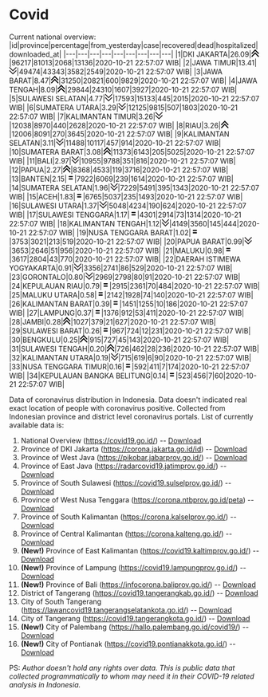 # Covid
Current national overview:
|id|province|percentage|from_yesterday|case|recovered|dead|hospitalized|downloaded_at|
|---|---|---|---|---|---|---|---|---|
|1|DKI JAKARTA|26.09|![up](https://github.com/ariefrachmannn/covid/raw/master/img/rsz_img_186982.png)|96217|81013|2068|13136|2020-10-21 22:57:07 WIB|
|2|JAWA TIMUR|13.41|![down](https://github.com/ariefrachmannn/covid/raw/master/img/rsz_down.png)|49474|43343|3582|2549|2020-10-21 22:57:07 WIB|
|3|JAWA BARAT|8.47|![up](https://github.com/ariefrachmannn/covid/raw/master/img/rsz_img_186982.png)|31250|20821|600|9829|2020-10-21 22:57:07 WIB|
|4|JAWA TENGAH|8.09|![up](https://github.com/ariefrachmannn/covid/raw/master/img/rsz_img_186982.png)|29844|24310|1607|3927|2020-10-21 22:57:07 WIB|
|5|SULAWESI SELATAN|4.77|![down](https://github.com/ariefrachmannn/covid/raw/master/img/rsz_down.png)|17593|15133|445|2015|2020-10-21 22:57:07 WIB|
|6|SUMATERA UTARA|3.29|![down](https://github.com/ariefrachmannn/covid/raw/master/img/rsz_down.png)|12125|9815|507|1803|2020-10-21 22:57:07 WIB|
|7|KALIMANTAN TIMUR|3.26|![down](https://github.com/ariefrachmannn/covid/raw/master/img/rsz_down.png)|12038|8970|440|2628|2020-10-21 22:57:07 WIB|
|8|RIAU|3.26|![up](https://github.com/ariefrachmannn/covid/raw/master/img/rsz_img_186982.png)|12006|8091|270|3645|2020-10-21 22:57:07 WIB|
|9|KALIMANTAN SELATAN|3.11|![down](https://github.com/ariefrachmannn/covid/raw/master/img/rsz_down.png)|11488|10117|457|914|2020-10-21 22:57:07 WIB|
|10|SUMATERA BARAT|3.08|![up](https://github.com/ariefrachmannn/covid/raw/master/img/rsz_img_186982.png)|11373|6143|205|5025|2020-10-21 22:57:07 WIB|
|11|BALI|2.97|![down](https://github.com/ariefrachmannn/covid/raw/master/img/rsz_down.png)|10955|9788|351|816|2020-10-21 22:57:07 WIB|
|12|PAPUA|2.27|![up](https://github.com/ariefrachmannn/covid/raw/master/img/rsz_img_186982.png)|8368|4533|119|3716|2020-10-21 22:57:07 WIB|
|13|BANTEN|2.15|![equal](https://github.com/ariefrachmannn/covid/raw/master/img/rsz_equal.png)|7922|6069|239|1614|2020-10-21 22:57:07 WIB|
|14|SUMATERA SELATAN|1.96|![down](https://github.com/ariefrachmannn/covid/raw/master/img/rsz_down.png)|7229|5491|395|1343|2020-10-21 22:57:07 WIB|
|15|ACEH|1.83|![equal](https://github.com/ariefrachmannn/covid/raw/master/img/rsz_equal.png)|6765|5037|235|1493|2020-10-21 22:57:07 WIB|
|16|SULAWESI UTARA|1.37|![down](https://github.com/ariefrachmannn/covid/raw/master/img/rsz_down.png)|5048|4234|190|624|2020-10-21 22:57:07 WIB|
|17|SULAWESI TENGGARA|1.17|![equal](https://github.com/ariefrachmannn/covid/raw/master/img/rsz_equal.png)|4301|2914|73|1314|2020-10-21 22:57:07 WIB|
|18|KALIMANTAN TENGAH|1.12|![down](https://github.com/ariefrachmannn/covid/raw/master/img/rsz_down.png)|4149|3560|145|444|2020-10-21 22:57:07 WIB|
|19|NUSA TENGGARA BARAT|1.02|![equal](https://github.com/ariefrachmannn/covid/raw/master/img/rsz_equal.png)|3753|3021|213|519|2020-10-21 22:57:07 WIB|
|20|PAPUA BARAT|0.99|![down](https://github.com/ariefrachmannn/covid/raw/master/img/rsz_down.png)|3653|2646|51|956|2020-10-21 22:57:07 WIB|
|21|MALUKU|0.98|![equal](https://github.com/ariefrachmannn/covid/raw/master/img/rsz_equal.png)|3617|2804|43|770|2020-10-21 22:57:07 WIB|
|22|DAERAH ISTIMEWA YOGYAKARTA|0.91|![down](https://github.com/ariefrachmannn/covid/raw/master/img/rsz_down.png)|3356|2741|86|529|2020-10-21 22:57:07 WIB|
|23|GORONTALO|0.80|![down](https://github.com/ariefrachmannn/covid/raw/master/img/rsz_down.png)|2969|2798|80|91|2020-10-21 22:57:07 WIB|
|24|KEPULAUAN RIAU|0.79|![equal](https://github.com/ariefrachmannn/covid/raw/master/img/rsz_equal.png)|2915|2361|70|484|2020-10-21 22:57:07 WIB|
|25|MALUKU UTARA|0.58|![equal](https://github.com/ariefrachmannn/covid/raw/master/img/rsz_equal.png)|2142|1928|74|140|2020-10-21 22:57:07 WIB|
|26|KALIMANTAN BARAT|0.39|![equal](https://github.com/ariefrachmannn/covid/raw/master/img/rsz_equal.png)|1451|1255|10|186|2020-10-21 22:57:07 WIB|
|27|LAMPUNG|0.37|![equal](https://github.com/ariefrachmannn/covid/raw/master/img/rsz_equal.png)|1376|912|53|411|2020-10-21 22:57:07 WIB|
|28|JAMBI|0.28|![up](https://github.com/ariefrachmannn/covid/raw/master/img/rsz_img_186982.png)|1027|379|21|627|2020-10-21 22:57:07 WIB|
|29|SULAWESI BARAT|0.26|![equal](https://github.com/ariefrachmannn/covid/raw/master/img/rsz_equal.png)|967|724|12|231|2020-10-21 22:57:07 WIB|
|30|BENGKULU|0.25|![up](https://github.com/ariefrachmannn/covid/raw/master/img/rsz_img_186982.png)|915|727|45|143|2020-10-21 22:57:07 WIB|
|31|SULAWESI TENGAH|0.20|![up](https://github.com/ariefrachmannn/covid/raw/master/img/rsz_img_186982.png)|726|462|28|236|2020-10-21 22:57:07 WIB|
|32|KALIMANTAN UTARA|0.19|![down](https://github.com/ariefrachmannn/covid/raw/master/img/rsz_down.png)|715|619|6|90|2020-10-21 22:57:07 WIB|
|33|NUSA TENGGARA TIMUR|0.16|![equal](https://github.com/ariefrachmannn/covid/raw/master/img/rsz_equal.png)|592|411|7|174|2020-10-21 22:57:07 WIB|
|34|KEPULAUAN BANGKA BELITUNG|0.14|![equal](https://github.com/ariefrachmannn/covid/raw/master/img/rsz_equal.png)|523|456|7|60|2020-10-21 22:57:07 WIB|

Data of coronavirus distribution in Indonesia. Data doesn't indicated real exact location of people with coronavirus positive. Collected from Indonesian province and district level coronavirus portals. List of currently available data is:
1. National Overview (https://covid19.go.id/) -- [Download](https://www.dropbox.com/s/66ly270fw4y76fx/covid_nasional.csv?dl=0)
2. Province of DKI Jakarta (https://corona.jakarta.go.id/id) -- [Download](https://riwayat-file-covid-19-dki-jakarta-jakartagis.hub.arcgis.com/)
3. Province of West Java (https://pikobar.jabarprov.go.id/) -- [Download](https://www.dropbox.com/s/alg0zp60fylq6cn/covid_jabar.csv?dl=0)
4. Province of East Java (https://radarcovid19.jatimprov.go.id/) -- [Download](https://www.dropbox.com/sh/e7vtgcnl4ckbvr4/AADo9UMRDZvrhHn66qTHZOvNa?dl=0)
5. Province of South Sulawesi (https://covid19.sulselprov.go.id/) -- [Download](https://www.dropbox.com/s/z5ek23lwcztj7z7/covid_sulsel.csv?dl=0)
6. Province of West Nusa Tenggara (https://corona.ntbprov.go.id/peta) -- [Download](https://www.dropbox.com/s/4p2k93n42xx0c00/covid_ntb.csv?dl=0)
7. Province of South Kalimantan (https://corona.kalselprov.go.id/) -- [Download](https://www.dropbox.com/sh/7aa2kvz8lb04pzz/AADH1Oj5oFMw2mp-D3JStPRsa?dl=0)
8. Province of Central Kalimantan (https://corona.kalteng.go.id/) -- [Download](https://www.dropbox.com/s/9q01v5r3ys2ozk4/covid_kalteng.csv?dl=0)
9. **(New!)** Province of East Kalimantan (https://covid19.kaltimprov.go.id/) -- [Download](https://www.dropbox.com/sh/qhpxj532nm80goa/AAB6ek_fp1__ieTR0TFQpfIga?dl=0)
10. **(New!)** Province of Lampung (https://covid19.lampungprov.go.id/) -- [Download](https://www.dropbox.com/s/ecuew6oa9kzwqwx/covid_lampung.csv?dl=0)
11. **(New!)** Province of Bali (https://infocorona.baliprov.go.id/) -- [Download](https://www.dropbox.com/sh/iceiwun4ufttmiu/AAC7dSRMpfTjPI1Lfzw-LeCUa?dl=0)
12. District of Tangerang (https://covid19.tangerangkab.go.id/) -- [Download](https://www.dropbox.com/sh/yxovyy6sy5bnz4p/AACZzVHinisKmz8oQWyQJ3nua?dl=0)
13. City of South Tangerang (https://lawancovid19.tangerangselatankota.go.id/) -- [Download](https://www.dropbox.com/s/zlvxo4ivswdzmle/covid_tangsel.csv?dl=0)
14. City of Tangerang (https://covid19.tangerangkota.go.id/) -- [Download](https://www.dropbox.com/s/e53224kvdrpjzy0/covid_tangkot.csv?dl=0)
15. **(New!)** City of Palembang (https://hallo.palembang.go.id/covid19/) -- [Download](https://www.dropbox.com/sh/oj17bhwhlpjht9e/AABZEG-OiaSaFvikATDx6coEa?dl=0)
16. **(New!)** City of Pontianak (https://covid19.pontianakkota.go.id/) -- [Download](https://www.dropbox.com/sh/66if3y4ly51j4sh/AADQ-zwLGa7Kz4ZzJgDw2-3na?dl=0)

PS: *Author doesn't hold any rights over data. This is public data that collected programmatically to whom may need it in their COVID-19 related analysis in Indonesia.*
